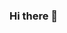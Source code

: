 
### Hi there 👋

<!--
**natalieoulman/natalieoulman** is a ✨ _special_ ✨ repository because its `README.md` (this file) appears on your GitHub profile.


- 🔭 I’m currently working on my personal website
- 
- 🌱 I’m currently learning about how to implement trees

- 👯 I’m collaborating on a group project called pour-decisions with some of my fellow Hackbright Alum 
 
- 🤔 I’m looking for help with interview practice and talking about coding in general

- 😄 Pronouns: she/her
